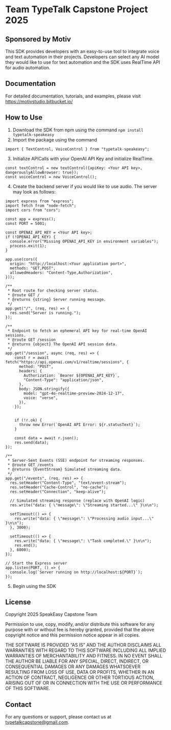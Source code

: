 # Team TypeTalk Capstone Project 2025
## Sponsored by Motiv

This SDK provides developers with an easy-to-use tool to integrate voice and text automation in their projects. 
Developers can select any AI model they would like to use for text automation and the SDK uses RealTime API for audio
automation.

## Documentation
For detailed documentation, tutorials, and examples, please visit https://motivstudio.bitbucket.io/

## How to Use

1. Download the SDK from npm using the command `npm install typetalk-speakeasy`
2. Import the package using the command
```
import { TextControl, VoiceControl } from "typetalk-speakeasy";
```
3. Initialize APICalls with your OpenAI API Key and initialize RealTime.
```
const textControl = new textControl({apiKey: <Your API key>, dangerouslyAllowBrowser: true});
const voiceControl = new VoiceControl();
```
4. Create the backend server if you would like to use audio. The server may look as follows:
``` 
import express from "express";
import fetch from "node-fetch";
import cors from "cors";

const app = express();
const PORT = 5001;

const OPENAI_API_KEY = <Your API key>;
if (!OPENAI_API_KEY) {
  console.error("Missing OPENAI_API_KEY in environment variables");
  process.exit(1);
}

app.use(cors({
  origin: "http://localhost:<Your application port>",
  methods: "GET,POST",
  allowedHeaders: "Content-Type,Authorization",
}));

/**
 * Root route for checking server status.
 * @route GET /
 * @returns {string} Server running message.
 */
app.get("/", (req, res) => {
  res.send("Server is running.");
});

/**
 * Endpoint to fetch an ephemeral API key for real-time OpenAI sessions.
 * @route GET /session
 * @returns {object} The OpenAI API session data.
 */
app.get("/session", async (req, res) => {
    const r = await fetch("https://api.openai.com/v1/realtime/sessions", {
      method: "POST",
      headers: {
        Authorization: `Bearer ${OPENAI_API_KEY}`,
        "Content-Type": "application/json",
      },
      body: JSON.stringify({
        model: "gpt-4o-realtime-preview-2024-12-17",
        voice: "verse",
      }),
    });


    if (!r.ok) {
      throw new Error(`OpenAI API Error: ${r.statusText}`);
    }

    const data = await r.json();
    res.send(data);
});

/**
 * Server-Sent Events (SSE) endpoint for streaming responses.
 * @route GET /events
 * @returns {EventStream} Simulated streaming data.
 */
app.get("/events", (req, res) => {
  res.setHeader("Content-Type", "text/event-stream");
  res.setHeader("Cache-Control", "no-cache");
  res.setHeader("Connection", "keep-alive");

  // Simulated streaming response (replace with OpenAI logic)
  res.write("data: { \"message\": \"Streaming started...\" }\n\n");

  setTimeout(() => {
    res.write("data: { \"message\": \"Processing audio input...\" }\n\n");
  }, 3000);

  setTimeout(() => {
    res.write("data: { \"message\": \"Task completed.\" }\n\n");
    res.end();
  }, 6000);
});

// Start the Express server
app.listen(PORT, () => {
  console.log(`Server running on http://localhost:${PORT}`);
});
```
5. Begin using the SDK

## License
Copyright 2025 SpeakEasy Capstone Team

Permission to use, copy, modify, and/or distribute this software for any purpose with or without fee is hereby granted,
provided that the above copyright notice and this permission notice appear in all copies.

THE SOFTWARE IS PROVIDED “AS IS” AND THE AUTHOR DISCLAIMS ALL WARRANTIES WITH REGARD TO THIS SOFTWARE INCLUDING ALL 
IMPLIED WARRANTIES OF MERCHANTABILITY AND FITNESS. IN NO EVENT SHALL THE AUTHOR BE LIABLE FOR ANY SPECIAL, DIRECT, 
INDIRECT, OR CONSEQUENTIAL DAMAGES OR ANY DAMAGES WHATSOEVER RESULTING FROM LOSS OF USE, DATA OR PROFITS, WHETHER IN AN 
ACTION OF CONTRACT, NEGLIGENCE OR OTHER TORTIOUS ACTION, ARISING OUT OF OR IN CONNECTION WITH THE USE OR PERFORMANCE OF 
THIS SOFTWARE.

## Contact
For any questions or support, please contact us at typetalkcapstone@gmail.com.

